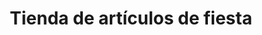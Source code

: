 ---
title: "Tienda de artículos de fiesta"
url: /cholula-de-rivadavia/tienda-de-articulos-de-fiesta/
shop: fiesta
---
